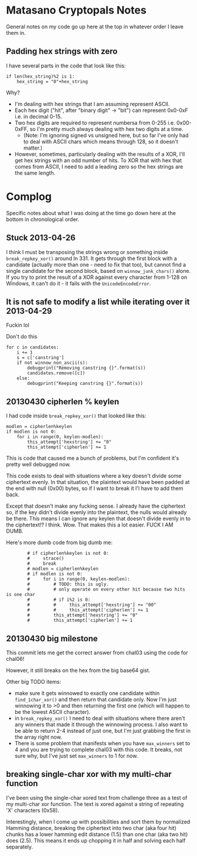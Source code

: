 # Matasano Cryptopals Notes

General notes on my code go up here at the top in whatever order I leave them in.

## Padding hex strings with zero

I have several parts in the code that look like this: 

    if len(hex_string)%2 is 1:
        hex_string = "0"+hex_string

Why? 

-   I'm dealing with hex strings that I am assuming represent ASCII. 
-   Each hex digit ("hit", after "binary digit" -> "bit") can represent 0x0-0xF i.e. in decimal 0-15.
-   Two hex digits are required to represent numbersa from 0-255 i.e. 0x00-0xFF, so I'm pretty much
    always dealing with hex two digits at a time.
    -   (Note: I'm ignoring signed vs unsigned here, but so far I've only had to deal with ASCII 
        chars which means through 128, so it doesn't matter.)
-   However, sometimes, particularly dealing with the results of a XOR, I'll get hex strings with an
    odd number of hits. To XOR that with hex that comes from ASCII, I need to add a leading zero so
    the hex strings are the same length. 

# Complog

Specific notes about what I was doing at the time go down here at the bottom in chronological order. 

## Stuck 2013-04-26

I think I must be transposing the strings wrong or something inside `break_repkey_xor()` around ln 331. It gets through the first block with a candidate (actually more than one - need to fix that too), but cannot find a single candidate for the second block, based on `winnow_junk_chars()` alone. If you try to print the result of a XOR against every character from 1-128 on Windows, it can't do it - it fails with the `UnicodeEncodeError`. 

## It is not safe to modify a list while iterating over it 2013-04-29

Fuckin lol

Don't do this

    for c in candidates:
        i += 1
        s = c['canstring']
        if not winnow_non_ascii(s):
            debugprint("Removing canstring {}".format(s))
            candidates.remove([c])
        else:
            debugprint("Keeping canstring {}".format(s))

## 20130430 cipherlen % keylen

I had code inside `break_repkey_xor()` that looked like this: 

    modlen = cipherlen%keylen
    if modlen is not 0:
        for i in range(0, keylen-modlen):
            this_attempt['hexstring'] += "0"
            this_attempt['cipherlen'] += 1

This is code that caused me a bunch of problems, but I'm confident it's pretty well debugged now. 

This code exists to deal with situations where a key doesn't divide some ciphertext evenly. In that situation, the plaintext would have been padded at the end with null (0x00) bytes, so if I want to break it I'l have to add them back. 

Except that doesn't make any fucking sense. I already have the ciphertext so, if the key didn't divide evenly into the plaintext, the nulls would already be there. This means I can ignore any keylen that doesn't divide evenly in to the ciphertext!? I think. Wow. That makes this a lot easier. FUCK I AM DUMB. 


Here's more dumb code from big dumb me:

            # if cipherlen%keylen is not 0:
            #     strace()
            #     break
            # modlen = cipherlen%keylen
            # if modlen is not 0:
            #     for i in range(0, keylen-modlen):
            #         # TODO: this is ugly.
            #         # only operate on every other hit because two hits is one char
            #         # if i%2 is 0: 
            #         #     this_attempt['hexstring'] += "00"
            #         #     this_attempt['cipherlen'] += 1
            #         this_attempt['hexstring'] += "0"
            #         this_attempt['cipherlen'] += 1

## 20130430 big milestone

This commit lets me get the correct answer from chal03 using the code for chal06! 

However, it still breaks on the hex from the big base64 gist. 

Other big TODO items: 

-   make sure it gets winnowed to exactly one candidate within `find_1char_xor()`
    and then return that candidate only. Now I'm just winnowing it to >0 and 
    then returning the first one (which will happen to be the lowest ASCII 
    character).
-   in `break_repkey_xor()` I need to deal with situations where there aren't 
    any winners that made it through the winnowing process. I also want to
    be able to return 2-4 instead of just one, but I'm just grabbing the 
    first in the array right now. 
-   There is some problem that manifests when you have `max_winners` set to 4 and you 
    are trying to complete chal03 with this code. It breaks, not sure why, but
    I've just set `max_winners` to 1 for now. 

## breaking single-char xor with my multi-char function

I've been using the single-char xored text from challenge three as a test of my multi-char xor function. The text is xored against a string of repeating 'X' characters (0x58). 

Interestingly, when I come up with possibilities and sort them by normalized Hamming distance, breaking the ciphertext into two char (aka four hit) chunks has a lower hamming edit distance (1.5) than one char (aka two hit) does (2.5). This means it ends up chopping it in half and solving each half separately. 

